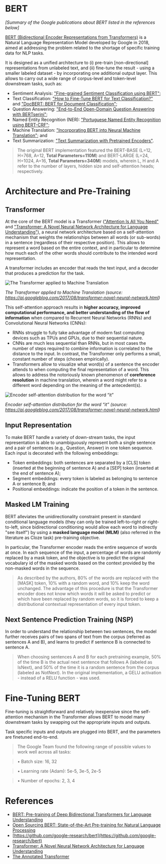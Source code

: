 # BERT
*[Summary of the Google publications about BERT listed in the references below]*

[BERT (Bidirectional Encoder Representations from Transformers)](https://arxiv.org/abs/1810.04805) is a Natural Language Representation Model developed by Google in 2018, aimed at addressing the problem related to the shortage of specific training data for NLP tasks.

It is designed as a unified architecture to (i) pre-train [non-directional] representations from unlabeled text, and (ii) fine-tune the result - using a smaller labeled dataset - by incorporating one additional output layer. This allows to carry out a wide range of corpus-level and token-level downstream tasks, such as:

- Sentiment Analysis: ["Fine-grained Sentiment Classification using BERT"](https://arxiv.org/abs/1910.03474);
- Text Classification: ["How to Fine-Tune BERT for Text Classification?"](https://arxiv.org/abs/1905.05583) and ["DocBERT: BERT for Document Classification"](https://arxiv.org/abs/1904.08398);
- Question Answering: ["End-to-End Open-Domain Question Answering with BERTserini"](https://arxiv.org/abs/1902.01718);
- Named Entity Recognition (NER): ["Portuguese Named Entity Recognition using BERT-CRF"](https://arxiv.org/abs/1909.10649);
- Machine Translation: ["Incorporating BERT into Neural Machine Translation"](https://arxiv.org/abs/2002.06823); and
- Text Summarization: ["Text Summarization with Pretrained Encoders"](https://arxiv.org/abs/1908.08345).

> The original BERT implementation featured the BERT-BASE (L=12, H=768, A=12, **Total Parameters=110M**) and BERT-LARGE (L=24, H=1024, A=16, **Total Parameters=340M**) models, wherein L, H and A refer to the number of layers, hidden size and self-attention heads; respectively.

# Architecture and Pre-Training

## Transformer
At the core of the BERT model is a Transformer (["Attention Is All You Need"](https://arxiv.org/abs/1706.03762) and ["Transformer: A Novel Neural Network Architecture for Language Understanding"](https://ai.googleblog.com/2017/08/transformer-novel-neural-network.html)), a neural network architecture based on a self-attention mechanism that weights the relationships between all words (or sub-words) in a sentence (regardless of their respective position). This allows to represent a word based on the entire context, and in particular to determine how much each of the other words should contribute to the intended word representation.

A transformer includes an encoder that reads the text input, and a decoder that produces a prediction for the task.

![The Transformer applied to Machine Translation](https://3.bp.blogspot.com/-aZ3zvPiCoXM/WaiKQO7KRnI/AAAAAAAAB_8/7a1CYjp40nUg4lKpW7covGZJQAySxlg8QCLcBGAs/s1600/transform20fps.gif)

*The Transformer applied to Machine Translation* *(source: https://ai.googleblog.com/2017/08/transformer-novel-neural-network.html)*

This self-attention approach results in **higher accuracy, improved computational performance, and better understanding of the flow of information** when compared to Recurrent Neural Networks (RNNs) and Convolutional Neural Networks (CNNs):
- RNNs struggle to fully take advantage of modern fast computing devices such as TPUs and GPUs, due to their sequential nature. 
- CNNs are much less sequential than RNNs, but in most cases the number of steps required to combine information is correlated to the distance to the input. In contrast, the Transformer only performs a small, constant number of steps (chosen empirically).
- Transformers allow to visualize what word(s) of a sentence the encoder attends to when computing the final representation of a word. This allows to address the notoriously known phenomenon of **coreference resolution** in machine translation, wherein a word might refer to a different word depending on the meaning of the antecedent(s).

![Encoder self-attention distribution for the word “it”](https://1.bp.blogspot.com/-AVGK0ApREtk/WaiAuzddKVI/AAAAAAAAB_A/WPV5ropBU-cxrcMpqJBFHg73K9NX4vywwCLcBGAs/s1600/image2.png)


*Encoder self-attention distribution for the word “it”* *(source: https://ai.googleblog.com/2017/08/transformer-novel-neural-network.html)*

## Input Representation

To make BERT handle a variety of down-stream tasks, the input representation is able to unambiguously represent both a single sentence and a pair of sentences
(e.g., Question, Answer) in one token sequence. Each input is decorated with the following embeddings:
- Token embeddings: both sentences are separated by a [CLS] token (inserted at the beginning of sentence A) and a [SEP] token (inserted at the end of sentence A);
- Segment embeddings: every token is labeled as belonging to sentence A or sentence B; and
- Positional embeddings: indicate the position of a token in the sentence.

## Masked LM Training

BERT alleviates the unidirectionality constraint present in standard conditional language models (they can only be trained left-to-right or right-to-left, since bidirectional conditioning would allow each word to indirectly "see itself") by using a **masked language model (MLM)** (also referred in the literature as Cloze task) pre-training objective.

In particular, the Transformer encoder reads the entire sequence of words at once. In each sequence of the input, a percentage of words are randomly replaced by a mask token, and the objective is to predict the original vocabulary id of the masked words based on the context provided by the non-masked words in the sequence. 

> As described by the authors, 80% of the words are replaced with the [MASK] token, 10% with a random word, and 10% keep the word unchanged. The advantage of this procedure is that the Transformer encoder does not know which words it will be asked to predict or which have been replaced by random words, so it is forced to keep a distributional contextual representation of every input token.

## Next Sentence Prediction Training (NSP)

In order to understand the relationship between two sentences, the model further receives pairs of two spans of text from the corpus (referred as sentences A and B), and learns to predict if sentence B is connected to sentence A. 

> When choosing sentences A and B for each pretraining example, 50% of the time B is the actual next sentence that follows A (labeled as IsNext), and 50% of the time it is a random sentence from the corpus (labeled as NotNext). In the original implementation, a GELU activation - instead of a RELU function - was used.

# Fine-Tuning BERT

Fine-tuning is straightforward and relatively inexpensive since the self-attention mechanism in the Transformer allows BERT to model many downstream tasks by swapping out the appropriate inputs and outputs.

Task specific inputs and outputs are plugged into BERT, and the parameters are finetuned end-to-end.

> The Google Team found the following range of possible values to work well across all tasks:

> • Batch size: 16, 32

> • Learning rate (Adam): 5e-5, 3e-5, 2e-5

> • Number of epochs: 2, 3, 4


# References
- [BERT: Pre-training of Deep Bidirectional Transformers for Language Understanding
](https://arxiv.org/abs/1810.04805)
- [Open Sourcing BERT: State-of-the-Art Pre-training for Natural Language Processing](https://ai.googleblog.com/2018/11/open-sourcing-bert-state-of-art-pre.html)
- [https://github.com/google-research/bert](https://github.com/google-research/bert)
- [Transformer: A Novel Neural Network Architecture for Language Understanding](https://ai.googleblog.com/2017/08/transformer-novel-neural-network.html)
- [The Annotated Transformer](http://nlp.seas.harvard.edu/annotated-transformer/)
